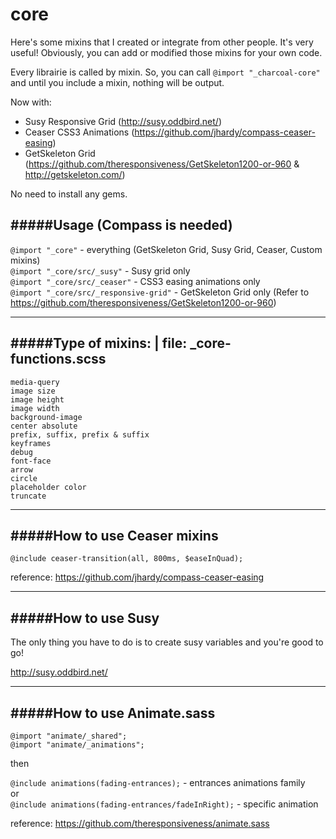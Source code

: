 core
==============

Here's some mixins that I created or integrate from other people. It's very useful!
Obviously, you can add or modified those mixins for your own code.    

Every librairie is called by mixin. So, you can call `@import "_charcoal-core"` and until you include a mixin, nothing will be output.

Now with:    
- Susy Responsive Grid (http://susy.oddbird.net/)    
- Ceaser CSS3 Animations (https://github.com/jhardy/compass-ceaser-easing)    
- GetSkeleton Grid (https://github.com/theresponsiveness/GetSkeleton1200-or-960 & http://getskeleton.com/)    

No need to install any gems.

#####Usage (Compass is needed)
---
`@import "_core"` - everything (GetSkeleton Grid, Susy Grid, Ceaser, Custom mixins)    
`@import "_core/src/_susy"` - Susy grid only    
`@import "_core/src/_ceaser"` - CSS3 easing animations only    
`@import "_core/src/_responsive-grid"` - GetSkeleton Grid only (Refer to https://github.com/theresponsiveness/GetSkeleton1200-or-960)    

---


#####Type of mixins: | file: _core-functions.scss
---
`media-query`    
`image size`    
`image height`    
`image width`    
`background-image`    
`center absolute`    
`prefix, suffix, prefix & suffix`    
`keyframes`    
`debug`    
`font-face`    
`arrow`    
`circle`    
`placeholder color`  
`truncate`  

---

#####How to use Ceaser mixins
---

`@include ceaser-transition(all, 800ms, $easeInQuad);`    

reference: https://github.com/jhardy/compass-ceaser-easing

---

#####How to use Susy
---

The only thing you have to do is to create susy variables and you're good to go!    

http://susy.oddbird.net/

---

#####How to use Animate.sass
---

`@import "animate/_shared";`    
`@import "animate/_animations";`    

then    

`@include animations(fading-entrances);` - entrances animations family    
or    
`@include animations(fading-entrances/fadeInRight);` - specific animation     

reference: https://github.com/theresponsiveness/animate.sass